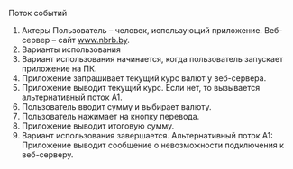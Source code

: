 Поток событий 
1.	Актеры
Пользователь – человек, использующий приложение.
Веб-сервер – сайт www.nbrb.by.
2.	Варианты использования
1.	Вариант использования начинается, когда пользователь запускает приложение на ПК.
2.	Приложение запрашивает текущий курс валют у веб-сервера.
3.	Приложение выводит текущий курс. Если нет, то вызывается альтернативный поток А1.
4.	Пользователь вводит сумму и выбирает валюту.
5.	Пользователь нажимает на кнопку перевода.
6.	Приложение выводит итоговую сумму. 
7.	Вариант использования завершается.
Альтернативный поток А1: Приложение выводит сообщение о невозможности подключения к веб-серверу.
